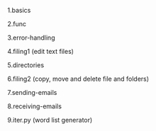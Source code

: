 1.basics

2.func

3.error-handling

4.filing1 (edit text files)

5.directories

6.filing2 (copy, move and delete file and folders)

7.sending-emails

8.receiving-emails

9.iter.py (word list generator)
